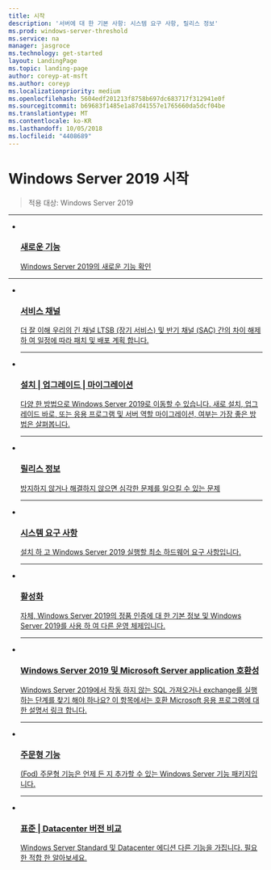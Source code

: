 ```yaml
---
title: 시작
description: '서버에 대 한 기본 사항: 시스템 요구 사항, 릴리스 정보'
ms.prod: windows-server-threshold
ms.service: na
manager: jasgroce
ms.technology: get-started
layout: LandingPage
ms.topic: landing-page
author: coreyp-at-msft
ms.author: coreyp
ms.localizationpriority: medium
ms.openlocfilehash: 5604edf201213f8758b697dc683717f312941e0f
ms.sourcegitcommit: b69683f1485e1a87d41557e1765660da5dcf04be
ms.translationtype: MT
ms.contentlocale: ko-KR
ms.lasthandoff: 10/05/2018
ms.locfileid: "4408689"
---
```

# Windows Server 2019 시작

>적용 대상: Windows Server 2019


<hr />
<ul class="cardsF panelContent">
<li>
 <a href="whats-new-19.md">
                            <div class="cardSize">
                                <div class="cardPadding">
                                    <div class="card">
                                        <div class="cardImageOuter">
                                            <div class="cardImage">
                                                <img src="../media/i-whats-new.svg" alt="" />
                                            </div>
                                        </div>
                                        <div class="cardText">
                                            <h3>새로운 기능</h3>
                                            <p>Windows Server 2019의 새로운 기능 확인</p>
                                        </div>
                                    </div>
                                </div>
                            </div>
                          </a>
                        </li>
</ul>
<hr />
<ul class="cardsF panelContent">
<li>
      <a href="servicing-channels-19.md">
        <div class="cardSize">
            <div class="cardPadding">
                <div class="card">
                    <div class="cardImageOuter">
                        <div class="cardImage">
                            <img src="../media/i-get-started.svg" alt="" />
                        </div>
                    </div>
                    <div class="cardText">
                        <h3>서비스 채널</h3>
                        <p>더 잘 이해 우리의 긴 채널 LTSB (장기 서비스) 및 반기 채널 (SAC) 간의 차이 해제 하 여 일정에 따라 패치 및 배포 계획 합니다.</p>
                    </div>
                </div>
            </div>
        </div>
      </a>
    </li><hr /><li>
        <a href="install-upgrade-migrate-19.md">
          <div class="cardSize">
            <div class="cardPadding">
                <div class="card">
                    <div class="cardImageOuter">
                        <div class="cardImage">
                             <img src="../media/i-get-started.svg" alt="" />
                        </div>
                    </div>
                    <div class="cardText">
                        <h3>설치 | 업그레이드 | 마이그레이션</h3>
                        <p>다양 한 방법으로 Windows Server 2019로 이동할 수 있습니다. 새로 설치, 업그레이드 바로, 또는 응용 프로그램 및 서버 역할 마이그레이션, 여부는 가장 좋은 방법은 살펴봅니다.</p>
                    </div>
                </div>
            </div>
        </div>
       </a>
    </li><hr />
<li>
        <a href="rel-notes-19.md">
          <div class="cardSize">
            <div class="cardPadding">
                <div class="card">
                    <div class="cardImageOuter">
                        <div class="cardImage">
                             <img src="../media/i-get-started.svg" alt="" />
                        </div>
                    </div>
                    <div class="cardText">
                        <h3>릴리스 정보</h3>
                        <p>방지하지 않거나 해결하지 않으면 심각한 문제를 일으킬 수 있는 문제</p>
                    </div>
                </div>
            </div>
        </div>
       </a>
     </li><hr />
<li>
      <a href="sys-reqs-19.md">
        <div class="cardSize">
            <div class="cardPadding">
                <div class="card">
                    <div class="cardImageOuter">
                        <div class="cardImage">
                             <img src="../media/i-get-started.svg" alt="" />
                        </div>
                    </div>
                    <div class="cardText">
                        <h3>시스템 요구 사항</h3>
                        <p>설치 하 고 Windows Server 2019 실행할 최소 하드웨어 요구 사항입니다.</p>
                    </div>
                </div>
            </div>
        </div>
       </a>
    </li><hr />
<li>
      <a href="activation-19.md">
        <div class="cardSize">
            <div class="cardPadding">
                <div class="card">
                    <div class="cardImageOuter">
                        <div class="cardImage">
                             <img src="../media/i-get-started.svg" alt="" />
                        </div>
                    </div>
                    <div class="cardText">
                        <h3>활성화</h3>
                        <p>자체, Windows Server 2019의 정품 인증에 대 한 기본 정보 및 Windows Server 2019를 사용 하 여 다른 운영 체제입니다.</p>
                    </div>
                </div>
            </div>
        </div>
      </a>
    </li><hr />
<li>
      <a href="app-compat-19.md">
        <div class="cardSize">
            <div class="cardPadding">
                <div class="card">
                    <div class="cardImageOuter">
                        <div class="cardImage">
                             <img src="../media/i-get-started.svg" alt="" />
                        </div>
                    </div>
                    <div class="cardText">
                        <h3>Windows Server 2019 및 Microsoft Server application 호환성</h3>
                        <p>Windows Server 2019에서 작동 하지 않는 SQL 가져오거나 exchange를 실행 하는 단계를 찾기 해야 하나요? 이 항목에서는 호환 Microsoft 응용 프로그램에 대 한 설명서 링크 합니다.</p>                    </div>
                </div>
            </div>
        </div>
      </a>
    </li><hr />
<li>
      <a href="install-fod-19.md">
        <div class="cardSize">
            <div class="cardPadding">
                <div class="card">
                    <div class="cardImageOuter">
                        <div class="cardImage">
                             <img src="../media/i-get-started.svg" alt="" />
                        </div>
                    </div>
                    <div class="cardText">
                        <h3>주문형 기능</h3>
                        <p>(Fod) 주문형 기능은 언제 든 지 추가할 수 있는 Windows Server 기능 패키지입니다. </p>
                    </div>
                </div>
            </div>
        </div>
      </a>
    </li><hr />
<li>
      <a href="editions-comparison-19.md">
        <div class="cardSize">
            <div class="cardPadding">
                <div class="card">
                    <div class="cardImageOuter">
                        <div class="cardImage">
                             <img src="../media/i-get-started.svg" alt="" />
                        </div>
                    </div>
                    <div class="cardText">
                        <h3>표준 | Datacenter 버전 비교</h3>
                        <p>Windows Server Standard 및 Datacenter 에디션 다른 기능을 가집니다. 필요한 적합 한 알아보세요.</p>
                    </div>
                </div>
            </div>
        </div>
      </a>
    </li>
</ul>
